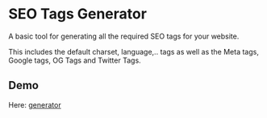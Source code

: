 # SEO Tags Generator

A basic tool for generating all the required SEO tags for your website.

This includes the default charset, language,.. tags as well as the Meta tags, Google tags, OG Tags and Twitter Tags.

## Demo

Here: [generator](https://bertmaurau.be/projects/seo-tags-generator/)



